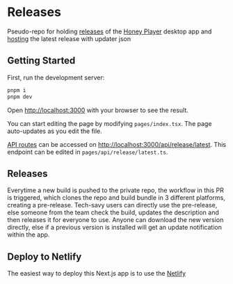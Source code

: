 # Releases

Pseudo-repo for holding [releases](https://download.honeyplayer.com) of the [Honey Player](https://honeyplayer.com) desktop app and [hosting](https://www.netlify.com/with/nextjs/) the latest release with updater json

## Getting Started

First, run the development server:

```bash
pnpm i
pnpm dev
```

Open [http://localhost:3000](http://localhost:3000) with your browser to see the result.

You can start editing the page by modifying `pages/index.tsx`. The page auto-updates as you edit the file.

[API routes](https://nextjs.org/docs/api-routes/introduction) can be accessed on [http://localhost:3000/api/release/latest](http://localhost:3000/api/release/latest). This endpoint can be edited in `pages/api/release/latest.ts`.

## Releases

Everytime a new build is pushed to the private repo, the workflow in this PR is triggered, which clones the repo and build bundle in 3 different platforms, creating a pre-release. Tech-savy users can directly use the pre-release, else someone from the team check the build, updates the description and then releases it for everyone to use. Anyone can download the new version directly, else if a previous version is installed will get an update notification within the app.

## Deploy to Netlify

The easiest way to deploy this Next.js app is to use the [Netlify](https://www.netlify.com/)
